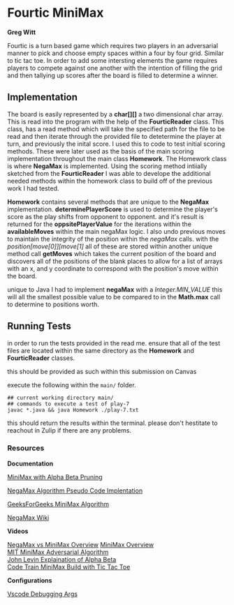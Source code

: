 # Fourtic MiniMax

**Greg Witt**

Fourtic is a turn based game which requires two players in an adversarial manner to pick and choose empty spaces within a four by four grid. Similar to tic tac toe. In order to add some intersting elements the game requires players to compete against one another with the intention of filling the grid and then tallying up scores after the board is filled to determine a winner.

## Implementation

The board is easily represented by a **char[][]** a two dimensional char array. This is read into the program with the help of the **FourticReader** class. This class, has a read method which will take the specified path for the file to be read and then iterate through the provided file to detetermine the player at turn, and previously the inital score. I used this to code to test initial scoring methods. These were later used as the basis of the main scoring implementation throughout the main class **Homework**. The Homework class is where **NegaMax** is implemented. Using the scoring method intiially sketched from the **FourticReader** I was able to develope the additional needed methods within the homework class to build off of the previous work I had tested.

**Homework** contains several methods that are unique to the **NegaMax** implementation. **determinePlayerScore** is used to determine the player's score as the play shifts from opponent to opponent. and it's result is returned for the **oppsitePlayerValue** for the iterations within the **availableMoves** within the main negaMax logic. I also undo previous moves to maintain the integrity of the position within the _negaMax_ calls. with the _position[move[0]][move[1]_ all of these are stored within another unique method call **getMoves** which takes the current position of the board and discovers all of the positions of the blank places to allow for a list of arrays with an x, and y coordinate to correspond with the position's move within the board.

unique to Java I had to implement **negaMax** with a _Integer.MIN_VALUE_ this will all the smallest possible value to be compared to in the **Math.max** call to determine to positions worth.

## Running Tests

in order to run the tests provided in the read me. ensure that all of the test files are located within the same directory as the **Homework** and **FourticReader** classes.

this should be provided as such within this submission on Canvas

execute the following within the `main/` folder.

```shell
## current working directory main/
## commands to execute a test of play-7
javac *.java && java Homework ./play-7.txt

```

this should return the results within the terminal.
please don't hestitate to reachout in Zulip if there are any problems.

### Resources

**Documentation**

[MiniMax with Alpha Beta Pruning](https://www.hackerearth.com/blog/developers/minimax-algorithm-alpha-beta-pruning/)

[NegaMax Algorithm Pseudo Code Implentation](https://www.researchgate.net/figure/NegaMax-Algorithm-Pseudo-Code_fig3_262672371)

[GeeksForGeeks MiniMax Algorithm](https://www.geeksforgeeks.org/minimax-algorithm-in-game-theory-set-1-introduction/)

[NegaMax Wiki](https://en.wikipedia.org/wiki/Negamax)

**Videos**

[NegaMax vs MiniMax Overview](https://www.youtube.com/watch?v=6ib1Kf44KR0)
[MiniMax Overview](https://www.youtube.com/watch?v=l-hh51ncgDI)  
[MIT MiniMax Adversarial Algorithm](https://www.youtube.com/watch?v=STjW3eH0Cik&t=372s)  
[John Levin Explaination of Alpha Beta ](https://www.youtube.com/watch?v=zp3VMe0Jpf8&t=308s)  
[Code Train MiniMax Build with Tic Tac Toe](https://www.youtube.com/watch?v=trKjYdBASyQ&t=1357s)

**Configurations**

[Vscode Debugging Args](https://code.visualstudio.com/docs/java/java-debugging)
